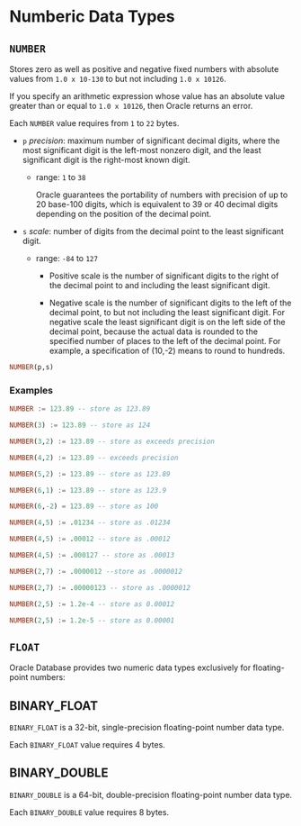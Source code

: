 # Numberic Data Types

## `NUMBER`

Stores zero as well as positive and negative fixed numbers with absolute values from `1.0 x 10-130` to but not including `1.0 x 10126`.

If you specify an arithmetic expression whose value has an absolute value greater than or equal to `1.0 x 10126`, then Oracle returns an error.

Each `NUMBER` value requires from `1` to `22` bytes.

- `p` _precision_: maximum number of significant decimal digits,
  where the most significant digit is the left-most nonzero digit, and the least significant digit is the right-most known digit.

  - range: `1` to `38`

    Oracle guarantees the portability of numbers with precision of up to 20 base-100 digits, which is equivalent to 39 or 40 decimal digits depending on the position of the decimal point.

- `s` _scale_: number of digits from the decimal point to the least significant digit.

  - range: `-84` to `127`

    - Positive scale is the number of significant digits to the right of the decimal point to and including the least significant digit.

    - Negative scale is the number of significant digits to the left of the decimal point, to but not including the least significant digit. For negative scale the least significant digit is on the left side of the decimal point, because the actual data is rounded to the specified number of places to the left of the decimal point. For example, a specification of (10,-2) means to round to hundreds.

```sql
NUMBER(p,s)
```

### Examples

```sql
NUMBER := 123.89 -- store as 123.89
```

```sql
NUMBER(3) := 123.89 -- store as 124
```

```sql
NUMBER(3,2) := 123.89 -- store as exceeds precision
```

```sql
NUMBER(4,2) := 123.89 -- exceeds precision
```

```sql
NUMBER(5,2) := 123.89 -- store as 123.89
```

```sql
NUMBER(6,1) := 123.89 -- store as 123.9
```

```sql
NUMBER(6,-2) = 123.89 -- store as 100
```

```sql
NUMBER(4,5) := .01234 -- store as .01234
```

```sql
NUMBER(4,5) := .00012 -- store as .00012
```

```sql
NUMBER(4,5) := .000127 -- store as .00013
```

```sql
NUMBER(2,7) := .0000012 --store as .0000012
```

```sql
NUMBER(2,7) := .00000123 -- store as .0000012
```

```sql
NUMBER(2,5) := 1.2e-4 -- store as 0.00012
```

```sql
NUMBER(2,5) := 1.2e-5 -- store as 0.00001
```

## `FLOAT`

Oracle Database provides two numeric data types exclusively for floating-point numbers:

## BINARY_FLOAT

`BINARY_FLOAT` is a 32-bit, single-precision floating-point number data type.

Each `BINARY_FLOAT` value requires 4 bytes.

## BINARY_DOUBLE

`BINARY_DOUBLE` is a 64-bit, double-precision floating-point number data type.

Each `BINARY_DOUBLE` value requires 8 bytes.

```

```
